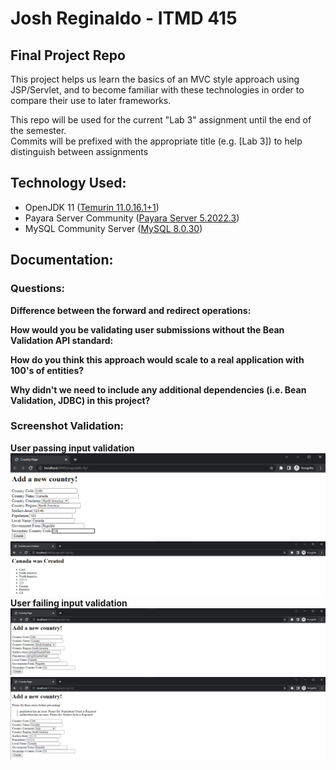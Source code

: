 # Josh Reginaldo - ITMD 415
## Final Project Repo
This project helps us learn the basics of an MVC style approach using
JSP/Servlet, and to become familiar with these technologies in order to compare their use to later
frameworks.

This repo will be used for the current "Lab 3" assignment until the end of the semester.  
Commits will be prefixed with the appropriate title (e.g. [Lab 3]) to help distinguish between assignments
## Technology Used:
- OpenJDK 11 ([Temurin 11.0.16.1+1](https://adoptium.net/temurin/releases/?version=11))
- Payara Server Community ([Payara Server 5.2022.3](https://www.payara.fish/downloads/payara-platform-community-edition/))
- MySQL Community Server ([MySQL 8.0.30](https://dev.mysql.com/downloads/mysql/))
## Documentation:
### Questions:
__Difference between the forward and redirect operations:__

__How would you be validating user submissions without the Bean Validation API
standard:__

__How do you think this approach would scale to a real application with 100's of
entities?__

__Why didn't we need to include any additional dependencies (i.e. Bean Validation,
JDBC) in this project?__

### Screenshot Validation:
__User passing input validation__
![img.png](assets/images/img.png)
![img_1.png](assets/images/img_1.png)
__User failing input validation__
![img_2.png](assets/images/img_2.png)
![img_3.png](assets/images/img_3.png)